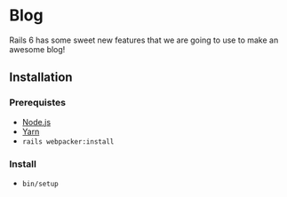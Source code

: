 # Blog

Rails 6 has some sweet new features that we are going to use to make an awesome
blog!

## Installation

### Prerequistes

- [Node.js](https://nodejs.org/en/)
- [Yarn](https://yarnpkg.com/lang/en/docs/install)
- `rails webpacker:install`

### Install

- `bin/setup`
